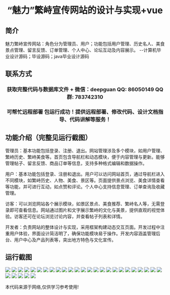 <p><h1 align="center">“魅力”繁峙宣传网站的设计与实现+vue</h1></p>

## 简介
魅力繁峙宣传网站：角色分为管理员、用户；功能包括用户管理、历史名人、美食景点管理、留言反馈、订单管理、个人中心、论坛互动及内容展示。    --计算机毕业设计源码；毕设源码；java毕业设计源码


## 联系方式
<p><h3 align="center">获取完整代码与数据库文件 + 微信：deepguan QQ: 86050149 QQ群: 783742310</h3></p>
<p><h3 align="center">可帮忙远程部署 包运行成功！提供远程部署、修改代码、设计文档指导、代码讲解等服务！</h3></p>

## 功能介绍（完整见运行截图）
管理员：基本功能包括登录、注册、退出。网站管理涉及多个模块，如用户管理、繁峙历史、繁峙美食等。首页包含导航栏和动态模块，便于内容管理与更新。能够管理帖子、留言反馈、商品订单等信息，支持多种格式编辑和数据操作。

用户：基本功能包括登录、注册和退出。用户可以访问网站首页，通过导航栏进入不同模块，如繁峙历史、人物、美食、景区等。页面提供景点浏览、美食详情查看等功能，并可进行互动，如点赞和评论。个人中心支持信息管理、订单查询及收藏管理。

访客：可以浏览网站各个展示模块，如景区景点、美食推荐、繁峙名人等，无需登录即可查看信息。网站通过图片和文字展示繁峙的文化与美景，提供直观的视觉体验。访客还可在论坛浏览讨论内容，并查看帖子列表和详情。

开发者：负责网站的整体设计与实现，采用框架构建动态交互页面。开发过程中注重用户体验，界面设计简洁明了，确保功能模块易于操作。开发内容涵盖管理后台、用户中心及产品列表等，突出地方特色与文化宣传。


## 运行截图
![](https://bs-1329754181.cos.ap-shanghai.myqcloud.com/ssm/CharmingFanZhiPromotionWebsite/img/001.jpg)
![](https://bs-1329754181.cos.ap-shanghai.myqcloud.com/ssm/CharmingFanZhiPromotionWebsite/img/002.jpg)
![](https://bs-1329754181.cos.ap-shanghai.myqcloud.com/ssm/CharmingFanZhiPromotionWebsite/img/003.jpg)
![](https://bs-1329754181.cos.ap-shanghai.myqcloud.com/ssm/CharmingFanZhiPromotionWebsite/img/004.jpg)
![](https://bs-1329754181.cos.ap-shanghai.myqcloud.com/ssm/CharmingFanZhiPromotionWebsite/img/005.jpg)
![](https://bs-1329754181.cos.ap-shanghai.myqcloud.com/ssm/CharmingFanZhiPromotionWebsite/img/006.jpg)
![](https://bs-1329754181.cos.ap-shanghai.myqcloud.com/ssm/CharmingFanZhiPromotionWebsite/img/007.jpg)
![](https://bs-1329754181.cos.ap-shanghai.myqcloud.com/ssm/CharmingFanZhiPromotionWebsite/img/008.jpg)
![](https://bs-1329754181.cos.ap-shanghai.myqcloud.com/ssm/CharmingFanZhiPromotionWebsite/img/009.jpg)
![](https://bs-1329754181.cos.ap-shanghai.myqcloud.com/ssm/CharmingFanZhiPromotionWebsite/img/010.jpg)
![](https://bs-1329754181.cos.ap-shanghai.myqcloud.com/ssm/CharmingFanZhiPromotionWebsite/img/011.jpg)
![](https://bs-1329754181.cos.ap-shanghai.myqcloud.com/ssm/CharmingFanZhiPromotionWebsite/img/012.jpg)
![](https://bs-1329754181.cos.ap-shanghai.myqcloud.com/ssm/CharmingFanZhiPromotionWebsite/img/013.jpg)
![](https://bs-1329754181.cos.ap-shanghai.myqcloud.com/ssm/CharmingFanZhiPromotionWebsite/img/014.jpg)
![](https://bs-1329754181.cos.ap-shanghai.myqcloud.com/ssm/CharmingFanZhiPromotionWebsite/img/015.jpg)
![](https://bs-1329754181.cos.ap-shanghai.myqcloud.com/ssm/CharmingFanZhiPromotionWebsite/img/016.jpg)
![](https://bs-1329754181.cos.ap-shanghai.myqcloud.com/ssm/CharmingFanZhiPromotionWebsite/img/017.jpg)
![](https://bs-1329754181.cos.ap-shanghai.myqcloud.com/ssm/CharmingFanZhiPromotionWebsite/img/018.jpg)
![](https://bs-1329754181.cos.ap-shanghai.myqcloud.com/ssm/CharmingFanZhiPromotionWebsite/img/019.jpg)
![](https://bs-1329754181.cos.ap-shanghai.myqcloud.com/ssm/CharmingFanZhiPromotionWebsite/img/020.jpg)
![](https://bs-1329754181.cos.ap-shanghai.myqcloud.com/ssm/CharmingFanZhiPromotionWebsite/img/021.jpg)
![](https://bs-1329754181.cos.ap-shanghai.myqcloud.com/ssm/CharmingFanZhiPromotionWebsite/img/022.jpg)
![](https://bs-1329754181.cos.ap-shanghai.myqcloud.com/ssm/CharmingFanZhiPromotionWebsite/img/023.jpg)
![](https://bs-1329754181.cos.ap-shanghai.myqcloud.com/ssm/CharmingFanZhiPromotionWebsite/img/024.jpg)
![](https://bs-1329754181.cos.ap-shanghai.myqcloud.com/ssm/CharmingFanZhiPromotionWebsite/img/025.jpg)
![](https://bs-1329754181.cos.ap-shanghai.myqcloud.com/ssm/CharmingFanZhiPromotionWebsite/img/026.jpg)
![](https://bs-1329754181.cos.ap-shanghai.myqcloud.com/ssm/CharmingFanZhiPromotionWebsite/img/027.jpg)
![](https://bs-1329754181.cos.ap-shanghai.myqcloud.com/ssm/CharmingFanZhiPromotionWebsite/img/028.jpg)
![](https://bs-1329754181.cos.ap-shanghai.myqcloud.com/ssm/CharmingFanZhiPromotionWebsite/img/029.jpg)
![](https://bs-1329754181.cos.ap-shanghai.myqcloud.com/ssm/CharmingFanZhiPromotionWebsite/img/030.jpg)

<p>本代码来源于网络,仅供学习参考使用!</p>
